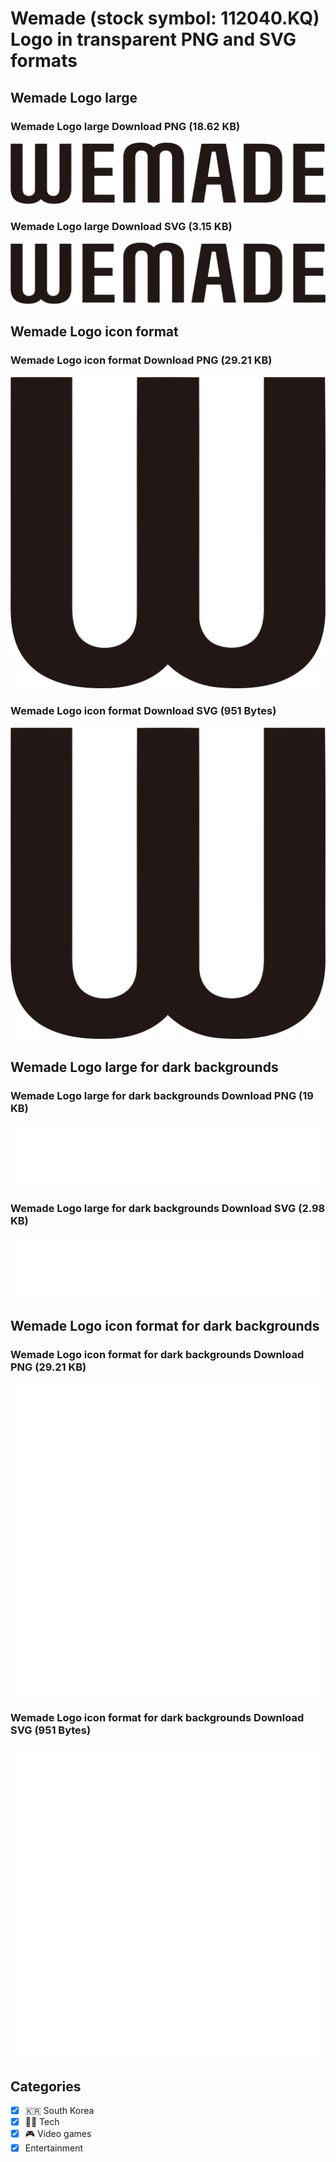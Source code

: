 # Wemade (stock symbol: 112040.KQ) Logo in transparent PNG and SVG formats

## Wemade Logo large

### Wemade Logo large Download PNG (18.62 KB)

![Wemade Logo large Download PNG (18.62 KB)](/img/orig/112040.KQ_BIG-bccc0e5e.png)

### Wemade Logo large Download SVG (3.15 KB)

![Wemade Logo large Download SVG (3.15 KB)](/img/orig/112040.KQ_BIG-37a854f6.svg)

## Wemade Logo icon format

### Wemade Logo icon format Download PNG (29.21 KB)

![Wemade Logo icon format Download PNG (29.21 KB)](/img/orig/112040.KQ-05e7b029.png)

### Wemade Logo icon format Download SVG (951 Bytes)

![Wemade Logo icon format Download SVG (951 Bytes)](/img/orig/112040.KQ-5d51a9fa.svg)

## Wemade Logo large for dark backgrounds

### Wemade Logo large for dark backgrounds Download PNG (19 KB)

![Wemade Logo large for dark backgrounds Download PNG (19 KB)](/img/orig/112040.KQ_BIG.D-38b7c124.png)

### Wemade Logo large for dark backgrounds Download SVG (2.98 KB)

![Wemade Logo large for dark backgrounds Download SVG (2.98 KB)](/img/orig/112040.KQ_BIG.D-57b95012.svg)

## Wemade Logo icon format for dark backgrounds

### Wemade Logo icon format for dark backgrounds Download PNG (29.21 KB)

![Wemade Logo icon format for dark backgrounds Download PNG (29.21 KB)](/img/orig/112040.KQ.D-7689781b.png)

### Wemade Logo icon format for dark backgrounds Download SVG (951 Bytes)

![Wemade Logo icon format for dark backgrounds Download SVG (951 Bytes)](/img/orig/112040.KQ.D-85c04b6a.svg)



## Categories
- [x] 🇰🇷 South Korea
- [x] 👩‍💻 Tech
- [x] 🎮 Video games
- [x] Entertainment

